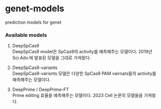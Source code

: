 # genet-models
prediction models for genet

### Available models

1) DeepSpCas9  
DeepSpCas9 model은 SpCas9의 activity를 예측해주는 모델이다. 2019년 Sci.Adv.에 발표된 모델을 그대로 가져왔다. 

2) DeepSpCas9-variants  
DeepSpCas9-varisnts 모델은 다양한 SpCas9 PAM vairnats들의 activity를 예측해주는 모델이다. 

3) DeepPrime / DeepPrime-FT  
Prime editing 효율을 예측해주는 모델이다. 2023 Cell 논문의 모델들을 가져왔다. 